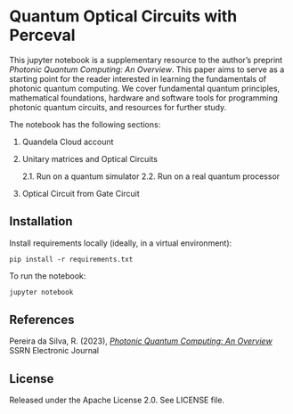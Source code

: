 # Quantum Optical Circuits with Perceval

This jupyter notebook is a supplementary resource to the author’s preprint _Photonic Quantum Computing: An Overview_. This paper aims to serve as a starting point for the reader interested in learning the fundamentals of photonic quantum computing. We cover fundamental quantum principles, mathematical foundations, hardware and software tools for programming photonic quantum circuits, and resources for further study.

The notebook has the following sections:
  
   1. Quandela Cloud account 
   
   2. Unitary matrices and Optical Circuits
   
       2.1. Run on a quantum simulator
       2.2. Run on a real quantum processor
       
   3. Optical Circuit from Gate Circuit


## Installation



Install requirements locally (ideally, in a virtual environment):

    pip install -r requirements.txt



To run the notebook:

```bash
jupyter notebook
```

<!--- [^1]: Leap's IDE, which runs VS Code, does not support all notebook extensions. --->

## References

Pereira da Silva, R. (2023), [_Photonic Quantum Computing: An Overview_](http://dx.doi.org/10.2139/ssrn.4546053) SSRN Electronic Journal
 
## License

Released under the Apache License 2.0. See LICENSE file.
